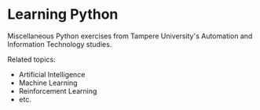 # Learning Python
Miscellaneous Python exercises from Tampere University's Automation and Information Technology studies. 

Related topics:
- Artificial Intelligence
- Machine Learning
- Reinforcement Learning
- etc.
